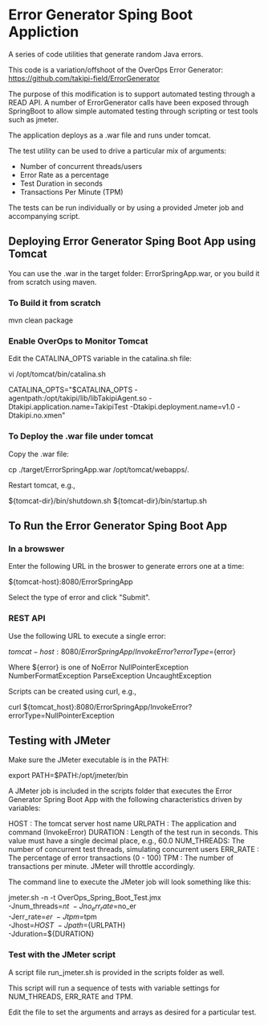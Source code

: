 # Error Generator Sping Boot Appliction
A series of code utilities that generate random Java errors.

This code is a variation/offshoot of the OverOps Error Generator:  https://github.com/takipi-field/ErrorGenerator

The purpose of this modification is to support automated testing through a READ API.  A number of ErrorGenerator calls have been exposed through SpringBoot to allow simple automated testing through scripting or test tools such as jmeter.

The application deploys as a .war file and runs under tomcat.

The test utility can be used to drive a particular mix of arguments:
 - Number of concurrent threads/users
 - Error Rate as a percentage
 - Test Duration in seconds
 - Transactions Per Minute (TPM)

The tests can be run individually or by using a provided Jmeter job and accompanying script.

## Deploying Error Generator Sping Boot App using Tomcat

You can use the .war in the target folder:  ErrorSpringApp.war, or you build it from scratch using maven.

### To Build it from scratch

mvn clean package 

### Enable OverOps to Monitor Tomcat

Edit the CATALINA_OPTS variable in the catalina.sh file:

vi /opt/tomcat/bin/catalina.sh

CATALINA_OPTS="$CATALINA_OPTS -agentpath:/opt/takipi/lib/libTakipiAgent.so -Dtakipi.application.name=TakipiTest -Dtakipi.deployment.name=v1.0 -Dtakipi.no.xmen"

### To Deploy the .war file under tomcat

Copy the .war file:

cp ./target/ErrorSpringApp.war /opt/tomcat/webapps/.

Restart tomcat, e.g., 

${tomcat-dir}/bin/shutdown.sh
${tomcat-dir}/bin/startup.sh

## To Run the Error Generator Sping Boot App

### In a browswer

Enter the following URL in the broswer to generate errors one at a time:

${tomcat-host}:8080/ErrorSpringApp

Select the type of error and click "Submit".

### REST API

Use the following URL to execute a single error:

${tomcat-host}:8080/ErrorSpringApp/InvokeError?errorType=${error}

Where ${error} is one of
  NoError
  NullPointerException
  NumberFormatException
  ParseException
  UncaughtException

Scripts can be created using curl, e.g., 

curl ${tomcat_host}:8080/ErrorSpringApp/InvokeError?errorType=NullPointerException

## Testing with JMeter

Make sure the JMeter executable is in the PATH:

export PATH=$PATH:/opt/jmeter/bin

A JMeter job is included in the scripts folder that executes the Error Generator Spring Boot App
with the following characteristics driven by variables:

HOST       :  The tomcat server host name
URLPATH    :  The application and command (InvokeError)
DURATION   :  Length of the test run in seconds.
              This value must have a single decimal place, e.g., 60.0
NUM_THREADS:  The number of concurrent test threads, simulating concurrent users
ERR_RATE   :  The percentage of error transactions (0 - 100)
TPM        :  The number of transactions per minute.  JMeter will throttle accordingly.

The command line to execute the JMeter job will look something like this:

jmeter.sh -n -t OverOps_Spring_Boot_Test.jmx \
                                -Jnum_threads=$nt \
                                -Jno_err_rate=$no_er \
                                -Jerr_rate=$er \
                                -Jtpm=$tpm \
                                -Jhost=${HOST} \
                                -Jpath=${URLPATH} \
                                -Jduration=${DURATION}


### Test with the JMeter script

A script file run_jmeter.sh is provided in the scripts folder as well.

This script will run a sequence of tests with variable settings for 
NUM_THREADS, ERR_RATE and TPM.

Edit the file to set the arguments and arrays as desired for a particular test.


